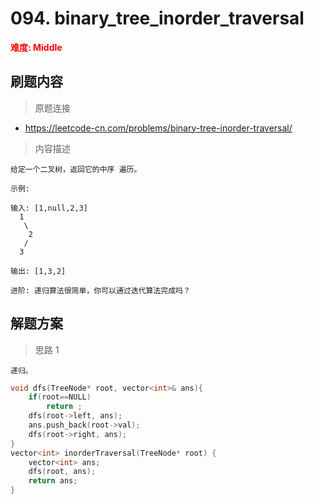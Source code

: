 # 094. binary_tree_inorder_traversal
 **<font color=red>难度: Middle</font>**

 ## 刷题内容
 > 原题连接

* https://leetcode-cn.com/problems/binary-tree-inorder-traversal/

 > 内容描述
 ```
给定一个二叉树，返回它的中序 遍历。

示例:

输入: [1,null,2,3]
   1
    \
     2
    /
   3

输出: [1,3,2]

进阶: 递归算法很简单，你可以通过迭代算法完成吗？
 ```

## 解题方案
> 思路 1
```
递归。
```

```cpp
void dfs(TreeNode* root, vector<int>& ans){
    if(root==NULL)
        return ;
    dfs(root->left, ans);
    ans.push_back(root->val);
    dfs(root->right, ans);
}
vector<int> inorderTraversal(TreeNode* root) {
    vector<int> ans;
    dfs(root, ans);
    return ans;
}
```